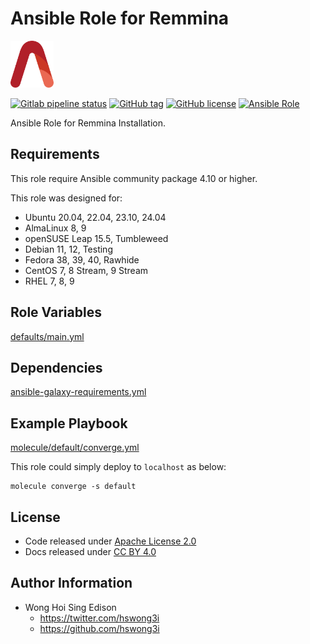 # Ansible Role for Remmina

<a href="https://alvistack.com" title="AlviStack" target="_blank"><img src="/alvistack.svg" height="75" alt="AlviStack"></a>

[![Gitlab pipeline status](https://img.shields.io/gitlab/pipeline/alvistack/ansible-role-remmina/master)](https://gitlab.com/alvistack/ansible-role-remmina/-/pipelines)
[![GitHub tag](https://img.shields.io/github/tag/alvistack/ansible-role-remmina.svg)](https://github.com/alvistack/ansible-role-remmina/tags)
[![GitHub license](https://img.shields.io/github/license/alvistack/ansible-role-remmina.svg)](https://github.com/alvistack/ansible-role-remmina/blob/master/LICENSE)
[![Ansible Role](https://img.shields.io/badge/galaxy-alvistack.remmina-blue.svg)](https://galaxy.ansible.com/alvistack/remmina)

Ansible Role for Remmina Installation.

## Requirements

This role require Ansible community package 4.10 or higher.

This role was designed for:

- Ubuntu 20.04, 22.04, 23.10, 24.04
- AlmaLinux 8, 9
- openSUSE Leap 15.5, Tumbleweed
- Debian 11, 12, Testing
- Fedora 38, 39, 40, Rawhide
- CentOS 7, 8 Stream, 9 Stream
- RHEL 7, 8, 9

## Role Variables

[defaults/main.yml](defaults/main.yml)

## Dependencies

[ansible-galaxy-requirements.yml](ansible-galaxy-requirements.yml)

## Example Playbook

[molecule/default/converge.yml](molecule/default/converge.yml)

This role could simply deploy to `localhost` as below:

    molecule converge -s default

## License

- Code released under [Apache License 2.0](LICENSE)
- Docs released under [CC BY 4.0](http://creativecommons.org/licenses/by/4.0/)

## Author Information

- Wong Hoi Sing Edison
  - <https://twitter.com/hswong3i>
  - <https://github.com/hswong3i>
